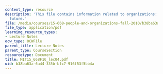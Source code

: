 ```yaml
---
content_type: resource
description: 'This file contains information related to organizations: Past, present,
  future.'
file: /media/courses/15-668-people-and-organizations-fall-2010/b38ba63a6a44335bbfc7916f53f5bb4a_MIT15_668F10_lec04.pdf
file_type: application/pdf
learning_resource_types:
- Lecture Notes
ocw_type: OCWFile
parent_title: Lecture Notes
parent_type: CourseSection
resourcetype: Document
title: MIT15_668F10_lec04.pdf
uid: b38ba63a-6a44-335b-bfc7-916f53f5bb4a
---
```

